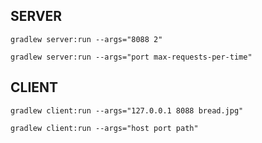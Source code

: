 ## SERVER

`gradlew server:run --args="8088 2"`

`gradlew server:run --args="port max-requests-per-time"`

## CLIENT

`gradlew client:run --args="127.0.0.1 8088 bread.jpg"`

`gradlew client:run --args="host port path"`